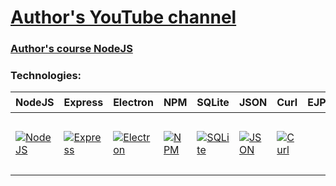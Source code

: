 # [Author's YouTube channel](https://www.youtube.com/@ITDoctor)

### [Author's course NodeJS](https://www.youtube.com/watch?v=II_kZ8Pp0g0&list=PLuY6eeDuleIOmCbpBUPDIdkNqn9XSnhsG)

### Technologies:

<table>
  <thead>
    <tr>
      <th height=33 width=100>NodeJS</th>
      <th height=33 width=100>Express</th>
      <th height=33 width=100>Electron</th>
      <th height=33 width=100>NPM</th>
      <th height=33 width=100>SQLite</th>
      <th height=33 width=100>JSON</th>
      <th height=33 width=100>Curl</th>
      <th height=33 width=100>EJP</th>
    </tr>
  </thead>
  <tbody>
    <tr>
      <td height=100 width=100>
        <a href=https://nodejs.org/en>
          <img src=https://github.com/AndriiKot/___Icons__and__Links___/blob/main/icons/nodejs.svg alt=NodeJS>
        </a>
      </td>
      <td height=100 width=100>
        <a href=https://expressjs.com/>
          <img src=https://github.com/AndriiKot/___Icons__and__Links___/blob/main/icons/express.svg alt=Express>
        </a>
      </td>
      <td height=100 width=100>
        <a href=https://www.electronjs.org/>
          <img src=https://github.com/AndriiKot/___Icons__and__Links___/blob/main/icons/electron.svg alt=Electron>
        </a>
      </td>
      <td height=100 width=100>
        <a href=https://docs.npmjs.com/>
          <img src=https://github.com/AndriiKot/___Icons__and__Links___/blob/main/icons/npm.svg alt=NPM>
        </a>
      </td>
      <td height=100 width=100>
        <a href=https://www.sqlite.org/index.html>
          <img src=https://github.com/AndriiKot/___Icons__and__Links___/blob/main/icons/sqlite.svg alt=SQLite>
        </a>
      </td>
      <td height=100 width=100>
        <a href=https://www.json.org/json-en.html>
          <img src=https://github.com/AndriiKot/___Icons__and__Links___/blob/main/icons/json.svg alt=JSON>
        </a>
      </td>
      <td height=100 width=100>
        <a href=https://curl.se/docs/>
          <img src=https://github.com/AndriiKot/___Icons__and__Links___/blob/main/icons/curl.svg alt=Curl>
        </a>
      </td>
    </tr>
  </tbody>
</table>
